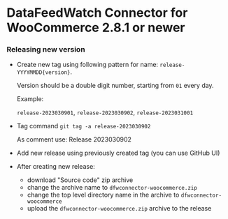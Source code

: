 # DataFeedWatch Connector for WooCommerce 2.8.1 or newer

### Releasing new version
- Create new tag using following pattern for name: `release-YYYYMMDD{version}`.

  Version should be a double digit number, starting from `01` every day.

  Example:

  `release-2023030901`, `release-2023030902`, `release-2023031001`

- Tag command
  ```git tag -a release-2023030902```

  As comment use: Release 2023030902
- Add new release using previously created tag (you can use GitHub UI)
- After creating new release:
  - download "Source code" zip archive
  - change the archive name to `dfwconnector-woocommerce.zip`
  - change the top level directory name in the archive to `dfwconnector-woocommerce`
  - upload the `dfwconnector-woocommerce.zip` archive to the release